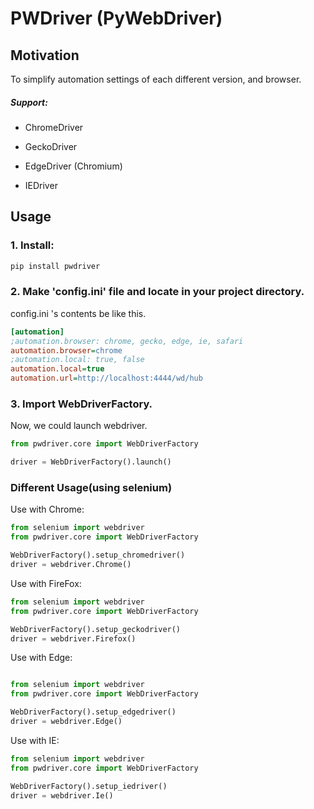 PWDriver (PyWebDriver)
======================

## Motivation

To simplify automation settings of each different version, and browser.

##### Support:

- ChromeDriver

- GeckoDriver

- EdgeDriver (Chromium)

- IEDriver

## Usage

### 1. Install:

```bash
pip install pwdriver
```

### 2. Make 'config.ini' file and locate in your project directory.

config.ini 's contents be like this.

```ini
[automation]
;automation.browser: chrome, gecko, edge, ie, safari
automation.browser=chrome
;automation.local: true, false
automation.local=true
automation.url=http://localhost:4444/wd/hub
```

### 3. Import WebDriverFactory.

Now, we could launch webdriver.   

```python
from pwdriver.core import WebDriverFactory

driver = WebDriverFactory().launch()
```

### Different Usage(using selenium)

Use with Chrome:

```python
from selenium import webdriver
from pwdriver.core import WebDriverFactory

WebDriverFactory().setup_chromedriver()
driver = webdriver.Chrome()
```

Use with FireFox:

```python
from selenium import webdriver
from pwdriver.core import WebDriverFactory

WebDriverFactory().setup_geckodriver()
driver = webdriver.Firefox()
```

Use with Edge:

```python

from selenium import webdriver
from pwdriver.core import WebDriverFactory

WebDriverFactory().setup_edgedriver()
driver = webdriver.Edge()
```


Use with IE:

```python
from selenium import webdriver
from pwdriver.core import WebDriverFactory

WebDriverFactory().setup_iedriver()
driver = webdriver.Ie()
```
